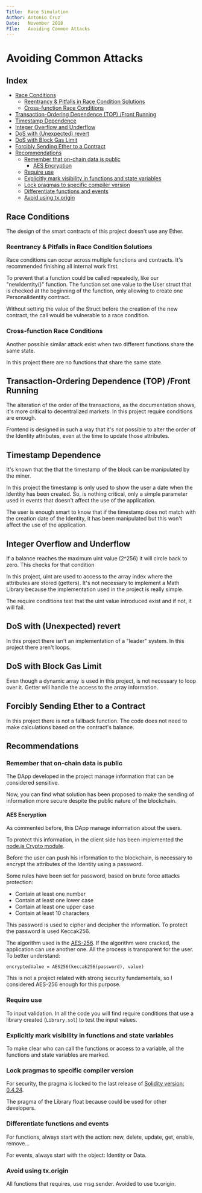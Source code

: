 ```yaml
---
Title:  Race Simulation
Author: Antonio Cruz
Date:   November 2018
FIle:   Avoiding Common Attacks
---
```


Avoiding Common Attacks
===

## Index
- [Race Conditions](#race-conditions)
	- [Reentrancy & Pitfalls in Race Condition Solutions](#reentrancy--pitfalls-in-race-condition-solutions)
	- [Cross-function Race Conditions](#cross-function-race-conditions)
- [Transaction-Ordering Dependence (TOP) /Front Running](#transaction-ordering-dependence-top-front-running)
- [Timestamp Dependence](#timestamp-dependence)
- [Integer Overflow and Underflow](#integer-overflow-and-underflow)
- [DoS with (Unexpected) revert](#dos-with-unexpected-revert)
- [DoS with Block Gas Limit](#dos-with-block-gas-limit)
- [Forcibly Sending Ether to a Contract](#forcibly-sending-ether-to-a-contract)
- [Recommendations](#recommendations)
	- [Remember that on-chain data is public](#remember-that-on-chain-data-is-public)
		- [AES Encryption](#aes-encryption)
	- [Require use](#require-use)
	- [Explicitly mark visibility in functions and state variables](#explicitly-mark-visibility-in-functions-and-state-variables)
	- [Lock pragmas to specific compiler version](#lock-pragmas-to-specific-compiler-version)
	- [Differentiate functions and events](#differentiate-functions-and-events)
	- [Avoid using tx.origin](#avoid-using-txorigin)

## Race Conditions

The design of the smart contracts of this project doesn't use any Ether.

### Reentrancy & Pitfalls in Race Condition Solutions

Race conditions can occur across multiple functions and contracts. It's recommended finishing all internal work first.

To prevent that a function could be called repeatedly, like our "newIdentity()" function. The function set one value to the User struct that is checked at the beginning of the function, only allowing to create one PersonalIdentity contract.

Without setting the value of the Struct before the creation of the new contract, the call would be vulnerable to a race condition.

### Cross-function Race Conditions

Another possible similar attack exist when two different functions share the same state. 

In this project there are no functions that share the same state.

## Transaction-Ordering Dependence (TOP) /Front Running

The alteration of the order of the transactions, as the documentation shows, it's more critical to decentralized markets. In this project require conditions are enough.

Frontend is designed in such a way that it's not possible to alter the order of the Identity attributes, even at the time to update those attributes.

## Timestamp Dependence

It's known that the that the timestamp of the block can be manipulated by the miner.

In this project the timestamp is only used to show the user a date when the Identity has been created. So, is nothing critical, only a simple parameter used in events that doesn't affect the use of the application.

The user is enough smart to know that if the timestamp does not match with the creation date of the Identity, it has been manipulated but this won't affect the use of the application.

## Integer Overflow and Underflow

If a balance reaches the maximum uint value (2^256) it will circle back to zero. This checks for that condition

In this project, uint are used to access to the array index where the attributes are stored (getters). It's not necessary to implement a Math Library because the implementation used in the project is really simple.

The require conditions test that the uint value introduced exist and if not, it will fail.

## DoS with (Unexpected) revert

In this project there isn't an implementation of a "leader" system.
In this project there aren't loops.

## DoS with Block Gas Limit

Even though a dynamic array is used in this project, is not necessary to loop over it. Getter will handle the access to the array information.

## Forcibly Sending Ether to a Contract

In this project there is not a fallback function.
The code does not need to make calculations based on the contract's balance.

## Recommendations

### Remember that on-chain data is public

The DApp developed in the project manage information that can be considered sensitive.

Now, you can find what solution has been proposed to make the sending of information more secure despite the public nature of the blockchain.

#### AES Encryption

As commented before, this DApp manage information about the users.

To protect this information, in the client side has been implemented the [node.js Crypto module](https://nodejs.org/api/crypto.html).

Before the user can push his information to the blockchain, is necessary to encrypt the attributes of the Identity using a password.

Some rules have been set for password, based on brute force attacks protection:
- Contain at least one number
- Contain at least one lower case
- Contain at least one upper case
- Contain at least 10 characters

This password is used to cipher and decipher the information. To protect the password is used Keccak256.

The algorithm used is the [AES-256](https://en.wikipedia.org/wiki/Advanced_Encryption_Standard). If the algorithm were cracked, the application can use another one. All the process is transparent for the user. To better understand:
```
encryptedValue = AES256(keccak256(password), value)
```

This is not a project related with strong security fundamentals, so I considered AES-256 enough for this purpose.

### Require use

To input validation. In all the code you will find require conditions that use a library created (`Library.sol`) to test the input values.

### Explicitly mark visibility in functions and state variables

To make clear who can call the functions or access to a variable, all the functions and state variables are marked.

### Lock pragmas to specific compiler version

For security, the pragma is locked to the last release of [Solidity version: 0.4.24](https://github.com/ethereum/solidity/releases).

The pragma of the Library float because could be used for other developers.

### Differentiate functions and events

For functions, always start with the action: new, delete, update, get, enable, remove...

For events, always start with the object: Identity or Data.

### Avoid using tx.origin

All functions that requires, use msg.sender. Avoided to use tx.origin.
